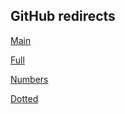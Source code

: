 ## GitHub redirects

[Main](https://mcreign187.github.io/PFam-Template-Redirects/Main.html)

[Full](https://mcreign187.github.io/PFam-Template-Redirects/Full.html) 

[Numbers](https://mcreign187.github.io/PFam-Template-Redirects/Numbers.html)

[Dotted](https://mcreign187.github.io/PFam-Template-Redirects/Dotted.html)

